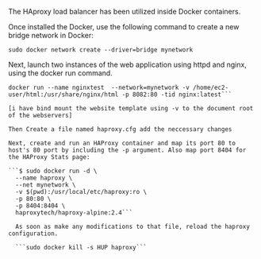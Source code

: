 
The HAproxy load balancer has been utilized inside Docker containers.
 
 Once installed the Docker, use the following command to create a new bridge network in Docker:
 
 ```sudo docker network create --driver=bridge mynetwork```
 
 Next, launch two instances of the web application using httpd and nginx, using the docker run command.
 
 ```docker run --name apachewebsite --network=mynetwork -v /home/ec2-user/consultancy-website-template:/usr/local/apache2/htdocs -p 8087:80 -itd httpd:latest
 docker run --name nginxtest  --network=mynetwork -v /home/ec2-user/html:/usr/share/nginx/html -p 8082:80 -tid nginx:latest```
 
 [i have bind mount the website template using -v to the document root of the webservers]
 
 Then Create a file named haproxy.cfg add the neccessary changes
 
 Next, create and run an HAProxy container and map its port 80 to host's 80 port by including the -p argument. Also map port 8404 for the HAProxy Stats page:

```$ sudo docker run -d \
   --name haproxy \
   --net mynetwork \
   -v $(pwd):/usr/local/etc/haproxy:ro \
   -p 80:80 \
   -p 8404:8404 \
   haproxytech/haproxy-alpine:2.4```
   
   As soon as make any modifications to that file, reload the haproxy configuration.
   
   ```sudo docker kill -s HUP haproxy```
   
   
